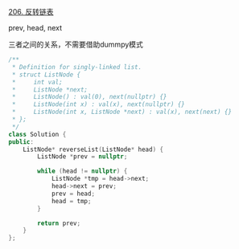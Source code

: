 

[206. 反转链表](https://leetcode.cn/problems/reverse-linked-list/description)

prev, head, next

三者之间的关系，不需要借助dummpy模式

```c++ []
/**
 * Definition for singly-linked list.
 * struct ListNode {
 *     int val;
 *     ListNode *next;
 *     ListNode() : val(0), next(nullptr) {}
 *     ListNode(int x) : val(x), next(nullptr) {}
 *     ListNode(int x, ListNode *next) : val(x), next(next) {}
 * };
 */
class Solution {
public:
    ListNode* reverseList(ListNode* head) {
        ListNode *prev = nullptr;

        while (head != nullptr) {
            ListNode *tmp = head->next;
            head->next = prev; 
            prev = head;
            head = tmp;
        }

        return prev;
    }
};
```